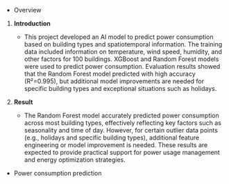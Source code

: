 - Overview
1. **Introduction**

      - This project developed an AI model to predict power consumption based on building types and spatiotemporal information. The training data included information on temperature, wind speed, humidity, and other factors for 100 buildings. XGBoost and Random Forest models were used to predict power consumption. Evaluation results showed that the Random Forest model predicted with high accuracy (R²=0.995), but additional model improvements are needed for specific building types and exceptional situations such as holidays.

1. **Result**

    - The Random Forest model accurately predicted power consumption across most building types, effectively reflecting key factors such as seasonality and time of day. However, for certain outlier data points (e.g., holidays and specific building types), additional feature engineering or model improvement is needed. These results are expected to provide practical support for power usage management and energy optimization strategies.

- Power consumption prediction

